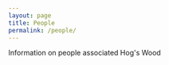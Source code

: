 ```yaml
---
layout: page
title: People
permalink: /people/
---
```


Information on people associated Hog's Wood
